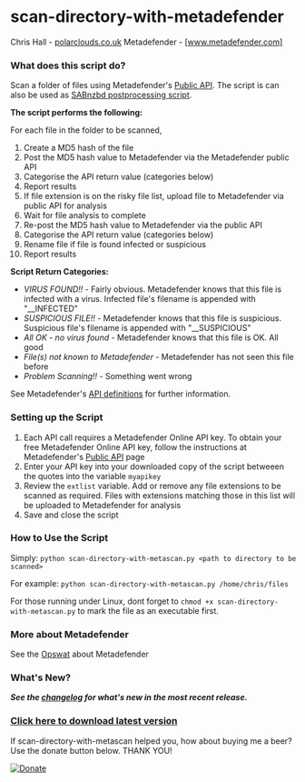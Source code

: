scan-directory-with-metadefender
================================
Chris Hall - [polarclouds.co.uk] 
Metadefender - [www.metadefender.com]

### What does this script do?
Scan a folder of files using Metadefender's [Public API].
The script is can also be used as [SABnzbd postprocessing script].

**The script performs the following:**

For each file in the folder to be scanned,

1.  Create a MD5 hash of the file
2.  Post the MD5 hash value to Metadefender via the Metadefender public API
3.  Categorise the API return value (categories below)
4.  Report results
5.  If file extension is on the risky file list, upload file to Metadefender via public API for analysis
6.  Wait for file analysis to complete
7.  Re-post the MD5 hash value to Metadefender via the public API
8.  Categorise the API return value (categories below)
9.  Rename file if file is found infected or suspicious
10.  Report results

**Script Return Categories:**

+ _VIRUS FOUND!!_ - Fairly obvious. Metadefender knows that this file is infected with a virus. Infected file's filename is appended with "__INFECTED"
+ _SUSPICIOUS FILE!!_ - Metadefender knows that this file is suspicious. Suspicious file's filename is appended with "__SUSPICIOUS"
+ _All OK - no virus found_ - Metadefender knows that this file is OK. All good
+ _File(s) not known to Metadefender_ - Metadefender has not seen this file before
+ _Problem Scanning!!_ - Something went wrong

See Metadefender's [API definitions] for further information.

### Setting up the Script
1.  Each API call requires a Metadefender Online API key. To obtain your free Metadefender Online API key, follow the instructions at Metadefender's [Public API] page
2.  Enter your API key into your downloaded copy of the script betweeen the quotes into the variable ```myapikey```
3.  Review the ```extlist``` variable.  Add or remove any file extensions to be scanned as required.  Files with extensions matching those in this list will be uploaded to Metadefender for analysis
4.  Save and close the script

### How to Use the Script
Simply:
```python scan-directory-with-metascan.py <path to directory to be scanned>```

For example:
```python scan-directory-with-metascan.py /home/chris/files```

For those running under Linux, dont forget to ```chmod +x scan-directory-with-metascan.py``` to mark the file as an executable first.
### More about Metadefender
See the [Opswat] about Metadefender

### What's New?
***See the [changelog] for what's new in the most recent release.***

### [Click here to download latest version](https://github.com/chall32/scan-directory-with-metascan/blob/master/scan-directory-with-metascan.py?raw=true)

If scan-directory-with-metascan helped you, how about buying me a beer? Use the donate button below. THANK YOU!

[![Donate](https://www.paypalobjects.com/en_US/i/btn/btn_donate_LG.gif)](https://www.paypal.com/cgi-bin/webscr?cmd=_s-xclick&hosted_button_id=KT462HRW7XQ3J)

[Opswat]: https://www.opswat.com/metadefender-core
[polarclouds.co.uk]: https://polarclouds.co.uk
[www.metadefender.com]: https://www.metadefender.com
[Public API]: https://www.metadefender.com/public-api#!/about
[API definitions]: https://www.metadefender.com/public-api#!/definitions
[SABnzbd postprocessing script]: http://wiki.sabnzbd.org/user-scripts
[changelog]: https://github.com/chall32/scan-directory-with-metascan/blob/master/ChangeLog.txt
